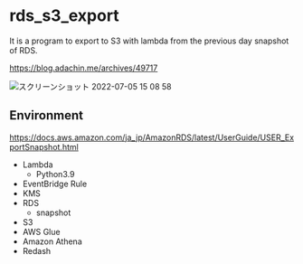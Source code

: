 # rds_s3_export

It is a program to export to S3 with lambda from the previous day snapshot of RDS.

https://blog.adachin.me/archives/49717

![スクリーンショット 2022-07-05 15 08 58](https://user-images.githubusercontent.com/5633085/177260914-72bd06bf-a118-464f-a2dc-679046f0bcbc.jpg)


## Environment

https://docs.aws.amazon.com/ja_jp/AmazonRDS/latest/UserGuide/USER_ExportSnapshot.html

- Lambda
  - Python3.9
- EventBridge Rule
- KMS
- RDS
  - snapshot
- S3
- AWS Glue
- Amazon Athena
- Redash

